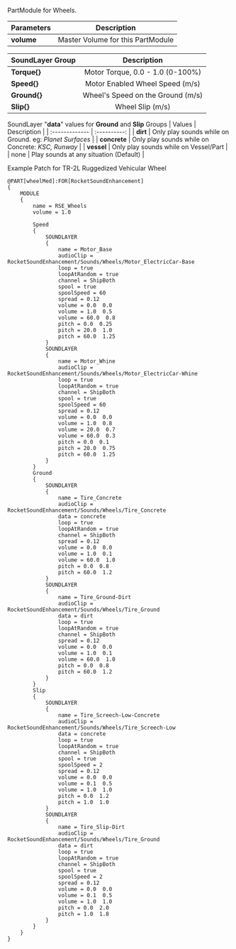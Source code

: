 PartModule for Wheels.

| Parameters | Description | 
| :------------- | :----------: |
| **volume** | Master Volume for this PartModule |

| SoundLayer Group | Description | 
| :------------- | :----------: |
| **Torque{}** | Motor Torque, 0.0 - 1.0 (0-100%) |
| **Speed{}** | Motor Enabled Wheel Speed (m/s) |
| **Ground{}** | Wheel's Speed on the Ground (m/s) |
| **Slip{}** | Wheel Slip (m/s) |

SoundLayer "**data**" values for **Ground** and **Slip** Groups
| Values | Description | 
| :------------- | :----------: |
| **dirt** | Only play sounds while on Ground. eg: *Planet Surfaces* |
| **concrete** | Only play sounds while on Concrete: *KSC, Runway* |
| **vessel** | Only play sounds while on Vessel/Part |
| none | Play sounds at any situation (Default) |

Example Patch for TR-2L Ruggedized Vehicular Wheel

	@PART[wheelMed]:FOR[RocketSoundEnhancement]
	{
		MODULE
		{
			name = RSE_Wheels
			volume = 1.0

			Speed
			{
				SOUNDLAYER
				{
					name = Motor_Base
					audioClip = RocketSoundEnhancement/Sounds/Wheels/Motor_ElectricCar-Base
					loop = true
					loopAtRandom = true
					channel = ShipBoth
					spool = true
					spoolSpeed = 60
					spread = 0.12
					volume = 0.0  0.0
					volume = 1.0  0.5
					volume = 60.0  0.8
					pitch = 0.0  0.25
					pitch = 20.0  1.0
					pitch = 60.0  1.25
				}
				SOUNDLAYER
				{
					name = Motor_Whine
					audioClip = RocketSoundEnhancement/Sounds/Wheels/Motor_ElectricCar-Whine
					loop = true
					loopAtRandom = true
					channel = ShipBoth
					spool = true
					spoolSpeed = 60
					spread = 0.12
					volume = 0.0  0.0
					volume = 1.0  0.8
					volume = 20.0  0.7
					volume = 60.0  0.3
					pitch = 0.0  0.1
					pitch = 20.0  0.75
					pitch = 60.0  1.25
				}
			}
			Ground
			{
				SOUNDLAYER
				{
					name = Tire_Concrete
					audioClip = RocketSoundEnhancement/Sounds/Wheels/Tire_Concrete
					data = concrete
					loop = true
					loopAtRandom = true
					channel = ShipBoth
					spread = 0.12
					volume = 0.0  0.0
					volume = 1.0  0.1
					volume = 60.0  1.0
					pitch = 0.0  0.8
					pitch = 60.0  1.2
				}
				SOUNDLAYER
				{
					name = Tire_Ground-Dirt
					audioClip = RocketSoundEnhancement/Sounds/Wheels/Tire_Ground
					data = dirt
					loop = true
					loopAtRandom = true
					channel = ShipBoth
					spread = 0.12
					volume = 0.0  0.0
					volume = 1.0  0.1
					volume = 60.0  1.0
					pitch = 0.0  0.8
					pitch = 60.0  1.2
				}
			}
			Slip
			{
				SOUNDLAYER
				{
					name = Tire_Screech-Low-Concrete
					audioClip = RocketSoundEnhancement/Sounds/Wheels/Tire_Screech-Low
					data = concrete
					loop = true
					loopAtRandom = true
					channel = ShipBoth
					spool = true
					spoolSpeed = 2
					spread = 0.12
					volume = 0.0  0.0
					volume = 0.1  0.5
					volume = 1.0  1.0
					pitch = 0.0  1.2
					pitch = 1.0  1.0
				}
				SOUNDLAYER
				{
					name = Tire_Slip-Dirt
					audioClip = RocketSoundEnhancement/Sounds/Wheels/Tire_Ground
					data = dirt
					loop = true
					loopAtRandom = true
					channel = ShipBoth
					spool = true
					spoolSpeed = 2
					spread = 0.12
					volume = 0.0  0.0
					volume = 0.1  0.5
					volume = 1.0  1.0
					pitch = 0.0  2.0
					pitch = 1.0  1.8
				}
			}
		}
	}
